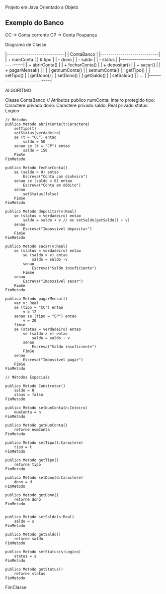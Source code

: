 Projeto em Java Orientado a Objeto

Exemplo do Banco
-----------------

CC -> Conta corrente
CP -> Conta Poupança


Diagrama de Classe

|-----------------------------|
|         ContaBanco          |
|-----------------------------|
| +  numConta                 |
| #  tipo                     |
| -  dono                     |
| -  saldo                    |
| -  status                   |
|-----------------------------|
| +  abrirConta()             |
| +  fecharConta()            |
| +  depositar()              |
| +  sacar()                  |
| +  pagarMensal()            |
|                             |
|   getnumConta()             |
|   setnumConta()             |
|   getTipo()                 |
|   setTipo()                 |
|   getDono()                 |
|   setDono()                 |
|   getSaldo()                |
|   setSaldo()                |
|   ...                       |
|-----------------------------|


ALGORÍTMO

Classe ContaBanco
    // Atributos
    publico numConta: Inteiro
    protegido tipo: Caractere
    privado dono: Caractere
    privado saldo: Real
    privado status: Logico
    
    // Métodos
    publico Metodo abrirConta(t:Caractere)
        setTipo(t)
        setStatus(verdadeiro)
        se (t = "CC") entao
            saldo = 50
        senao se (t = "CP") entao
            saldo = 150
        FimSe
    FimMetodo
    
    publico Metodo fecharConta()
        se (saldo > 0) entao
            Escreva("Conta com dinheiro")
        senao se (saldo < 0) entao
            Escreva("Conta em débito")
        senao
            setStatus(false)
        FimSe
    FimMetodo
    
    publico Metodo depositar(v:Real)
        se (status = verdadeiro) entao
            saldo = saldo + v // ou setSaldo(getSaldo() + v)
        senao
            Escreva("Impossível depositar")
        FimSe
    FimMetodo
    
    publico Metodo sacar(v:Real)
        se (status = verdadeiro) entao
            se (saldo > v) entao
                saldo = saldo -v
            senao
                Escreva("Saldo insuficiente")
            FimSe
        senao
            Escreva("Impossível sacar")
        FimSe
    FimMetodo
    
    publico Metodo pagarMensal()
        var v: Real
        se (tipo = "CC") entao
            v = 12
        senao se (tipo = "CP") entao
            v = 20
        fimse
        se (status = verdadeiro) entao
            se (saldo > v) entao
                saldo = saldo - v
            senao
                Escreva("Saldo insuficiente")
            FimSe
        senao
            Escreva("Impossível pagar")
        FimSe
    FimMetodo
    
    // Métodos Especiais
    
    publico Metodo Construtor()
        saldo = 0
        staus = falso
    FimMetodo
    
    publico Metodo setNumConta(n:Inteiro)
        numConta = n
    FimMetodo
    
    publico Metodo getNumConta()
        retorne numConta
    FimMetodo
    
    publico Metodo setTipo(t:Caractere)
        tipo = t
    FimMetodo
    
    publico Metodo getTipo()
        retorne tipo
    FimMetodo
    
    publico Metodo setDono(d:Caractere)
        dono = d
    FimMetodo
    
    publico Metodo getDono()
        retorne dono
    FimMetodo
    
    
    publico Metodo setSaldo(s:Real)
        saldo = s
    FimMetodo
    
    publico Metodo getSaldo()
        retorne saldo
    FimMetodo
    
    publico Metodo setStatus(s:Logico)
        status = s
    FimMetodo
    
    publico Metodo getStatus()
        retorne status
    FimMetodo
  FimClasse



    


